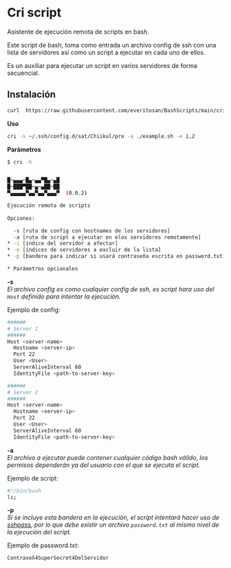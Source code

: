 # Cri script

Asistente de ejecución remota de scripts en bash.

Este script de bash, toma como entrada un archivo config de ssh con una lista de servidores así como un script a ejecutar en cada uno de ellos.

Es un auxiliar para ejecutar un script en varios servidores de forma secuencial.


## Instalación

```bash
curl  https://raw.githubusercontent.com/everitosan/BashScripts/main/cri/cri.sh -o /usr/local/bin/cri && chmod +X /usr/local/bin/cri
```


**Uso**

```bash
cri -s ~/.ssh/config.d/sat/Chiikul/pro -a ./example.sh -e 1,2
```

**Parámetros**

```bash
$ cri -h


█─▄▄▄─█▄─▄▄▀█▄─▄█
█─███▀██─▄─▄██─██
▀▄▄▄▄▄▀▄▄▀▄▄▀▄▄▄▀  (0.0.2)

Ejecución remota de scripts
  
Opciones:

  -s [ruta de config con hostnames de los servidores]
  -a [ruta de script a ejecutar en elos servidores remotamente]
* -i [índice del servidor a afectar]
* -e [índices de servidores a excluir de la lista]
* -p [bandera para indicar si usará contraseña escrita en password.txt]

* Parámetros opcionales
```

**-s**  
*El archivo config es como cualquier config de ssh, es script hara uso del `Host` definido para intentar la ejecución.*

Ejemplo de config:
```bash
######
# Server 1
######
Host <server-name>
  Hostname <server-ip>
  Port 22
  User <User>
  ServerAliveInterval 60
  IdentityFile <path-to-server-key>

######
# Server 2
######
Host <server-name>
  Hostname <server-ip>
  Port 22
  User <User>
  ServerAliveInterval 60
  IdentityFile <path-to-server-key>
```

**-a**  
*El archivo a ejecutar puede contener cualquier código bash válido, los permisos dependerán ya del usuario con el que se ejecuta el script.*

Ejemplo de script:

```bash
#!/bin/bash
ls;
```

**-p**  
*Si se incluye esta bandera en la ejecución, el script intentará hacer uso de [sshpass](https://linux.die.net/man/1/sshpass), por lo que debe existir un archivo `password.txt` al mismo nivel de la ejecución del script.*

Ejemplo de password.txt:

```
Contraseñ4SuperSecret4DelServidor
```
